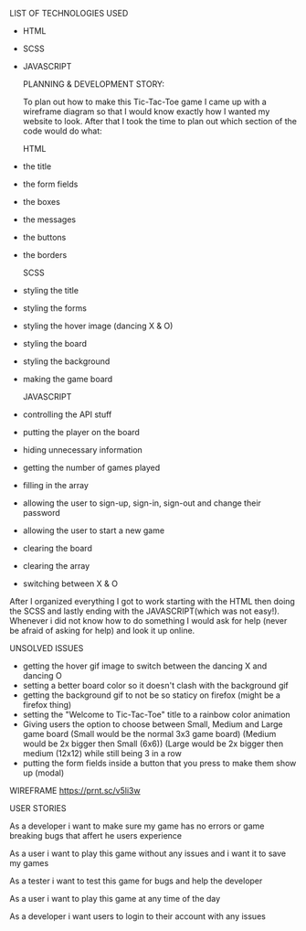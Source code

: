 LIST OF TECHNOLOGIES USED
* HTML
* SCSS
* JAVASCRIPT


  PLANNING & DEVELOPMENT STORY: 
  
  To plan out how to make this Tic-Tac-Toe game I came up with a wireframe diagram so that I would know exactly how I      wanted my website to look. After that I took the time to plan out which section of the code would do what:
  
  HTML
* the title
* the form fields
* the boxes
* the messages
* the buttons
* the borders

  SCSS
* styling the title
* styling the forms 
* styling the hover image (dancing X & O)
* styling the board 
* styling the background
* making the game board

  JAVASCRIPT
* controlling the API stuff
* putting the player on the board
* hiding unnecessary information
* getting the number of games played
* filling in the array
* allowing the user to sign-up, sign-in, sign-out and change their password
* allowing the user to start a new game
* clearing the board
* clearing the array
* switching between X & O

After I organized everything I got to work starting with the HTML then doing the SCSS and lastly ending with the JAVASCRIPT(which was not easy!). Whenever i did not know how to do something I would ask for help (never be afraid of asking for help) and look it up online.

  UNSOLVED ISSUES
  * getting the hover gif image to switch between the dancing X and dancing O
  * setting a better board color so it doesn't clash with the background gif
  * getting the background gif to not be so staticy on firefox (might be a firefox thing)
  * setting the "Welcome to Tic-Tac-Toe" title to a rainbow color animation
  * Giving users the option to choose between Small, Medium and Large game board
    (Small would be the normal 3x3 game board)
    (Medium would be 2x bigger then Small (6x6))
    (Large would be 2x bigger then medium (12x12)
    while still being 3 in a row
  * putting the form fields inside a button that you press to make them show up (modal)
  
  WIREFRAME
  https://prnt.sc/v5li3w
  
  USER STORIES
  
  As a developer i want to make sure my game has no errors or game breaking bugs that affert he users experience
  
  As a user i want to play this game without any issues and i want it to save my games
  
  As a tester i want to test this game for bugs and help the developer
  
  As a user i want to play this game at any time of the day
  
  As a developer i want users to login to their account with any issues
  
  
